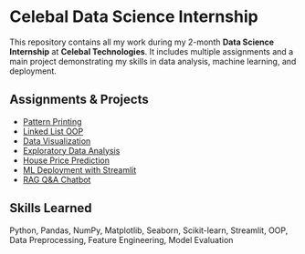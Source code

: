 # Celebal Data Science Internship

This repository contains all my work during my 2-month **Data Science Internship** at **Celebal Technologies**. 
It includes multiple assignments and a main project demonstrating my skills in data analysis, machine learning, and deployment.

## Assignments & Projects
- [Pattern Printing](Pattern-Printing)
- [Linked List OOP](Linked-List-OOP)
- [Data Visualization](Data-Visualization)
- [Exploratory Data Analysis](Exploratory-Data-Analysis)
- [House Price Prediction](House-Price-Prediction)
- [ML Deployment with Streamlit](ML-Deployment-Streamlit)
- [RAG Q&A Chatbot](RAG-QA-Chatbot)

## Skills Learned
Python, Pandas, NumPy, Matplotlib, Seaborn, Scikit-learn, Streamlit, OOP, Data Preprocessing, Feature Engineering, Model Evaluation
